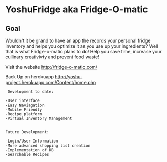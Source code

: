 # YoshuFridge aka Fridge-O-matic

## Goal
 Wouldn't it be grand to have an app the records your personal fridge inventory and helps you optimize it as you use up your ingredients?
 Well that is what Fridge-o-matic plans to do! Help you save time, increase your cullinary creativivty and prevent food waste!


Visit the website 
http://fridge-o-matic.com/

Back Up on herokuapp
http://yoshu-project.herokuapp.com/Content/home.php


~~~~~~~~
 Development to date:

-User interface
-Easy Naviagation
-Mobile Friendly
-Recipe platform
-Virtual Inventory Management


~~~~~~~~


~~~~~~~~
Future Development:

-Login/User Information
-More advanced shopping list creation
-Implementation of DB
-Searchable Recipes

~~~~~~~~



